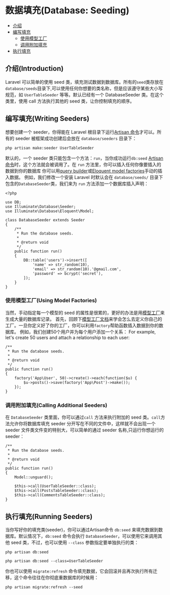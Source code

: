 # 数据填充(Database: Seeding)

- [介绍](#introduction)
- [编写填充](#writing-seeders)
    - [使用模型工厂](#using-model-factories)
    - [调用附加填充](#calling-additional-seeders)
- [执行填充](#running-seeders)

<a name="introduction"></a>
## 介绍(Introduction)

Laravel 可以简单的使用 seed 类，填充测试数据到数据库。所有的`seed`类存放在`database/seeds`目录下,可以使用任何你想要的类名称，但是应该遵守某些大小写规范，如 `UserTableSeeder` 等等。默认已经有一个 DatabaseSeeder 类。在这个类里，使用 call 方法执行其他的 seed 类，让你控制填充的顺序。

<a name="writing-seeders"></a>
## 编写填充(Writing Seeders)

想要创建一个 seeder，你得能在 Laravel 根目录下运行[Artisan 命令](/docs/{{version}}/artisan)才可以。所有的 seeder 被框架成功创建后会放在 `database/seeders` 目录下：

    php artisan make:seeder UserTableSeeder

默认的，一个 seeder 类只能包含一个方法：`run`，当你成功运行`db:seed` [Artisan 命令](/docs/{{version}}/artisan)时，这个方法就会被调用了。在 `run` 方法里，你可以插入任何你像要插入的数据到你的数据库
你可以用[query builder](/docs/{{version}}/queries)或[Eloquent model factories](/docs/{{version}}/testing#model-factories)手动的插入数据。
例如，我们修改一个安装 Laravel 时默认会在 `database/seeds/` 目录下包含的`DatabaseSeeder`类，我们来为 `run` 方法添加一个数据库插入声明：

    <?php

    use DB;
    use Illuminate\Database\Seeder;
    use Illuminate\Database\Eloquent\Model;

    class DatabaseSeeder extends Seeder
    {
        /**
         * Run the database seeds.
         *
         * @return void
         */
        public function run()
        {
            DB::table('users')->insert([
                'name' => str_random(10),
                'email' => str_random(10).'@gmail.com',
                'password' => bcrypt('secret'),
            ]);
        }
    }

<a name="using-model-factories"></a>
### 使用模型工厂(Using Model Factories)

当然，手动指定每一个模型的 seed 的属性是很累的，更好的办法是用[模型工厂](/docs/{{version}}/testing#model-factories)来生成大量的数据库记录。
首先，回顾下[模型工厂文档](/docs/{{version}}/testing#model-factories)来学会怎么去定义你自己的工厂。一旦你定义好了你的工厂，你可以利用`factory`帮助函数插入数据到你的数据库。
例如，我们创建50个用户并为每个用户添加一个关系：
For example, let's create 50 users and attach a relationship to each user:

    /**
     * Run the database seeds.
     *
     * @return void
     */
    public function run()
    {
        factory('App\User', 50)->create()->each(function($u) {
            $u->posts()->save(factory('App\Post')->make());
        });
    }

<a name="calling-additional-seeders"></a>
### 调用附加填充(Calling Additional Seeders)

在 `DatabaseSeeder` 类里面，你可以通过`call` 方法来执行附加的 seed 类。`call`方法允许你将数据库填充 seeder 分开写在不同的文件中，这样就不会出现一个 seeder 文件类文件变的特别大，可以简单的通过 seeder 名称,只运行你想运行的 seeder：

    /**
     * Run the database seeds.
     *
     * @return void
     */
    public function run()
    {
        Model::unguard();

        $this->call(UserTableSeeder::class);
        $this->call(PostsTableSeeder::class);
        $this->call(CommentsTableSeeder::class);
    }

<a name="running-seeders"></a>
## 执行填充(Running Seeders)

当你写好你的填充类(seeder)，你可以通过Artisan命令 `db:seed` 来填充数据到数据库。默认情况下，`db:seed` 命令会执行 `DatabaseSeeder`，可以使用它来调用其他 seed 类，不过，也可以使用 `--class` 参数指定要单独执行的类：

    php artisan db:seed

    php artisan db:seed --class=UserTableSeeder

你也可以使用 `migrate:refresh` 命令填充数据，它会回滚并且再次执行所有迁移，这个命令往往在你彻底重数据库的时候用：

    php artisan migrate:refresh --seed

